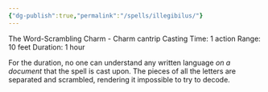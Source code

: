 ```yaml
---
{"dg-publish":true,"permalink":"/spells/illegibilus/"}
---
```


The Word-Scrambling Charm - Charm cantrip 
Casting Time: 1 action 
Range: 10 feet 
Duration: 1 hour 

For the duration, no one can understand any written language *on a document* that the spell is cast upon. The pieces of all the letters are separated and scrambled, rendering it impossible to try to decode.